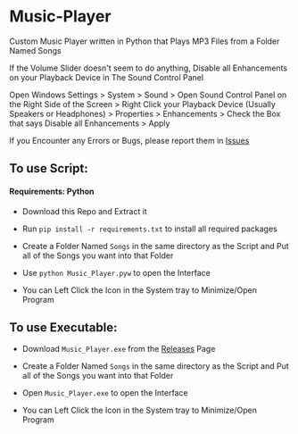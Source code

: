 # Music-Player

Custom Music Player written in Python that Plays MP3 Files from a Folder Named Songs

If the Volume Slider doesn't seem to do anything, Disable all Enhancements on your Playback Device in The Sound Control Panel

Open Windows Settings > System > Sound > Open Sound Control Panel on the Right Side of the Screen > Right Click your Playback Device (Usually Speakers or Headphones) > Properties > Enhancements > Check the Box that says Disable all Enhancements > Apply

If you Encounter any Errors or Bugs, please report them in [Issues](https://github.com/SyndiShanX/Music-Player/issues)

## To use Script:

#### Requirements: Python

* Download this Repo and Extract it

* Run `pip install -r requirements.txt` to install all required packages

* Create a Folder Named `Songs` in the same directory as the Script and Put all of the Songs you want into that Folder

* Use `python Music_Player.pyw` to open the Interface

* You can Left Click the Icon in the System tray to Minimize/Open Program

## To use Executable:

* Download `Music_Player.exe` from the [Releases](https://github.com/SyndiShanX/Music-Player/releases) Page

* Create a Folder Named `Songs` in the same directory as the Script and Put all of the Songs you want into that Folder

* Open `Music_Player.exe` to open the Interface

* You can Left Click the Icon in the System tray to Minimize/Open Program
